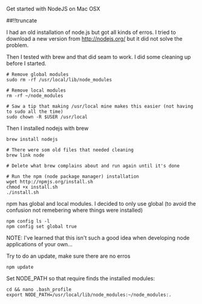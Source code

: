 Get started with NodeJS on Mac OSX

[meta:author]: <> (Jonas Colmsjo)
[meta:title]: <> (Setup NodeJS on OSX)
[meta:date]: <> (2012-10-07)
[meta:nested:key]: <> (Metadata value)

##!!truncate


I had an old installation of node.js but got all kinds of erros. I tried to download a new version from http://nodejs.org/ but it did not solve the problem.

Then I tested with brew and that did seam to work. I did some cleaning up before I started.


```
# Remove global modules
sudo rm -rf /usr/local/lib/node_modules

# Remove local modules
rm -rf ~/node_modules

# Saw a tip that making /usr/local mine makes this easier (not having to sudo all the time)
sudo chown -R $USER /usr/local
```

Then I installed nodejs with brew
```
brew install nodejs

# There were som old files that needed cleaning
brew link node

# Delete what brew complains about and run again until it's done

# Run the npm (node package manager) installation
wget http://npmjs.org/install.sh
chmod +x install.sh 
./install.sh
```

npm has global and local modules. I decided to only use global (to avoid the confusion not remebering where things were installed)
```
npm config ls -l
npm config set global true
```
NOTE: I've learned that this isn't such a good idea when developing node applications of your own...

Try to do an update, make sure there are no erros
```
npm update
```

Set NODE_PATH so that require finds the installed modules:
```
cd && nano .bash_profile
export NODE_PATH=/usr/local/lib/node_modules:~/node_modules:.
```


